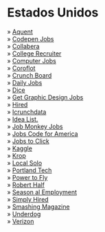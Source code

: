 # Estados Unidos

» [Aquent](http://aquent.com/find-work)\
» [Codepen Jobs](https://codepen.io/jobs)\
» [Collabera](https://collabera.jobs.net)\
» [College Recruiter](http://www.collegerecruiter.com/)\
» [Computer Jobs](http://www.computerjobs.com)\
» [Coroflot](http://www.coroflot.com/design-jobs)\
» [Crunch Board](http://www.crunchboard.com)\
» [Daily Jobs](https://daily.jobs)\
» [Dice](http://www.dice.com)\
» [Get Graphic Design Jobs](http://www.getgraphicdesignjobs.com)\
» [Hired](http://hired.com/jobs)\
» [Icrunchdata](http://icrunchdata.com/jobs)\
» [Idea List.](http://www.idealist.org)\
» [Job Monkey Jobs](http://www.jobmonkeyjobs.com/candidate)\
» [Jobs Code for America](http://jobs.codeforamerica.org)\
» [Jobs to Click](http://www.jobstoclick.com)\
» [Kaggle](http://www.kaggle.com/jobs)\
» [Krop](http://www.krop.com)\
» [Local Solo](http://localsolo.com/worldwide/jobs/)\
» [Portland Tech](http://portlandtech.org)\
» [Power to Fly](http://powertofly.com/jobs)\
» [Robert Half](http://www.roberthalf.com)\
» [Season al Employment](http://www.seasonalemployment.com)\
» [Simply Hired](http://www.simplyhired.com)\
» [Smashing Magazine](http://www.smashingmagazine.com/jobs/)\
» [Underdog](http://underdog.io)\
» [Verizon](https://verizon.com/about/work)

